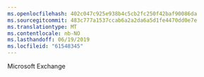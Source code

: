 ```yaml
---
ms.openlocfilehash: 402c047c925e938b4c5cb2fc250f42baf90086da
ms.sourcegitcommit: 483c777a1537ccab6a2a2da6a5d1fe4470dd0e7e
ms.translationtype: MT
ms.contentlocale: nb-NO
ms.lasthandoff: 06/19/2019
ms.locfileid: "61548345"
---
```

Microsoft Exchange